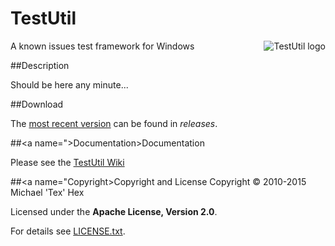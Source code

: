 TestUtil
========

<img src="https://github.com/texhex/testutil/raw/master/images/testutil_small.png" alt="TestUtil logo" title="TestUtil" align="right" />
 
A known issues test framework for Windows

##<a name="Desciption">Description</a>

Should be here any minute...

##<a name="Download">Download</a>

The [most recent version][3] can be found in _releases_. 

##<a name=">Documentation>Documentation</a>

Please see the [TestUtil Wiki][2]

##<a name="Copyright>Copyright and License</a>
Copyright © 2010-2015 Michael 'Tex' Hex 

Licensed under the **Apache License, Version 2.0**.

For details see [LICENSE.txt][1].



[_logo]:images/testutil_small.png
[1]:license/LICENSE.txt
[2]:https://github.com/texhex/testutil/wiki
[3]:https://github.com/texhex/testutil/releases

